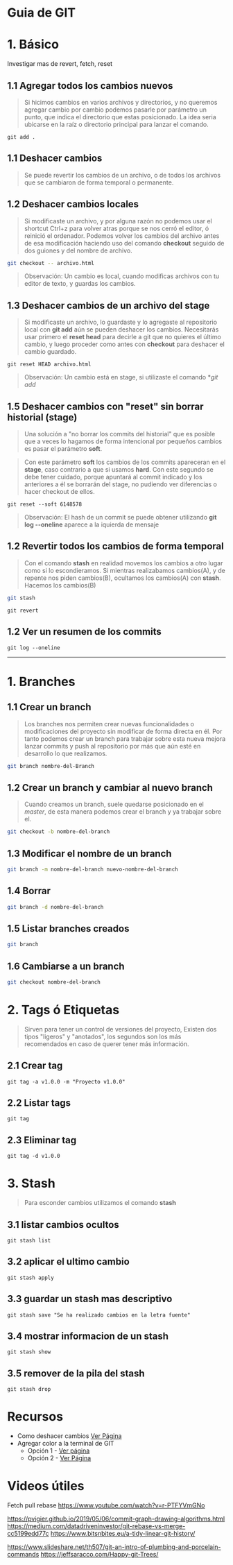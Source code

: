 # Guia de GIT

# 1. Básico

Investigar mas de
revert, fetch, reset

## 1.1 Agregar todos los cambios nuevos
> Si hicimos cambios en varios archivos y directorios, y no queremos agregar cambio por cambio
> podemos pasarle por parámetro un punto, que indica el directorio que estas posicionado.
> La idea seria ubicarse en la raíz o directorio principal para lanzar el comando.
```
git add . 
```
## 1.1 Deshacer cambios
>Se puede revertir los cambios de un archivo, o de todos los archivos que se cambiaron
>de forma temporal o permanente.

## 1.2 Deshacer cambios locales
>Si modificaste un archivo, y por alguna razón no podemos usar el shortcut Ctrl+z
>para volver atras porque se nos cerró el editor, ó reinició el ordenador.
>Podemos volver los cambios del archivo antes de esa modificación
>haciendo uso del comando **checkout** seguido de dos guiones y del nombre de archivo.
```bash
git checkout -- archivo.html
```
>Observación: Un cambio es local, cuando modificas archivos con tu editor de texto, y guardas los cambios.

## 1.3 Deshacer cambios de un archivo del stage
>Si modificaste un archivo, lo guardaste y lo agregaste al repositorio local con **git add**
>aún se pueden deshacer los cambios. Necesitarás usar primero el **reset head** para decirle
>a git que no quieres el último cambio, y luego proceder como antes con **checkout** para deshacer
>el cambio guardado.
```
git reset HEAD archivo.html
```
>Observación: Un cambio está en stage, si utilizaste el comando **git add*

## 1.5 Deshacer cambios con "reset" sin borrar historial (stage)
>Una solución a "no borrar los commits del historial" que es posible que a veces
>lo hagamos de forma intencional por pequeños cambios es pasar el parámetro **soft**.

>Con este parámetro **soft** los cambios de los commits apareceran en el **stage**,
>caso contrario a que si usamos **hard**. Con este segundo se debe tener cuidado,
>porque apuntará al commit indicado y los anteriores a él se borrarán del stage,
no pudiendo ver diferencias o hacer checkout de ellos.
```
git reset --soft 6148578
```
>Observación: El hash de un commit se puede obtener utilizando **git log --oneline** aparece
>a la iquierda de mensaje

## 1.2 Revertir todos los cambios de forma temporal
>Con el comando **stash** en realidad movemos los cambios a otro lugar como si lo escondieramos.
>Si mientras realizabamos cambios(A), y de repente nos piden cambios(B), ocultamos los cambios(A)
>con **stash**. Hacemos los cambios(B)
```bash
git stash
```

```
git revert
```

## 1.2 Ver un resumen de los commits
```
git log --oneline
```
- - - 

# 1. Branches

## 1.1 Crear un branch
> Los branches nos permiten crear nuevas funcionalidades o modificaciones del proyecto
> sin modificar de forma directa en él. Por tanto podemos crear un branch para trabajar
> sobre esta nueva mejora lanzar commits y push al repositorio por más que aún esté en
> desarrollo lo que realizamos.
```bash
git branch nombre-del-Branch
```

## 1.2 Crear un branch y cambiar al nuevo branch
> Cuando creamos un branch, suele quedarse posicionado en el *master*, de esta manera
> podemos crear el branch y ya trabajar sobre el.
```bash
git checkout -b nombre-del-branch
```

## 1.3 Modificar el nombre de un branch
```bash
git branch -m nombre-del-branch nuevo-nombre-del-branch
```


## 1.4 Borrar
```bash
git branch -d nombre-del-branch
```

## 1.5 Listar branches creados
> 
```bash
git branch
```

## 1.6 Cambiarse a un branch
>
```bash
git checkout nombre-del-branch
```

# 2. Tags ó Etiquetas
> Sirven para tener un control de versiones del proyecto,
> Existen dos tipos "ligeros" y "anotados", los segundos son los más recomendados
> en caso de querer tener más información.

## 2.1 Crear tag
```
git tag -a v1.0.0 -m "Proyecto v1.0.0"
```

## 2.2 Listar tags
```
git tag
```

## 2.3 Eliminar tag
```
git tag -d v1.0.0
```

# 3. Stash
> Para esconder cambios utilizamos el comando **stash**

## 3.1 listar cambios ocultos
```
git stash list
```

## 3.2 aplicar el ultimo cambio
```
git stash apply
```

## 3.3 guardar un stash mas descriptivo
```
git stash save "Se ha realizado cambios en la letra fuente"
```

## 3.4 mostrar informacion de un stash
```
git stash show
```

## 3.5 remover de la pila del stash
```
git stash drop
```

# Recursos
- Como deshacer cambios [Ver Página](https://dev.to/neshaz/when-to-use-git-reset-git-revert--git-checkout-18je)
- Agregar color a la terminal de GIT
    - Opción 1 - [Ver página](https://nathanhoad.net/how-to-colours-in-git/)
    - Opción 2 - [Ver Página](https://www.leaseweb.com/labs/2013/08/git-tip-beautiful-colored-and-readable-output/)

# Videos útiles
Fetch pull rebase
https://www.youtube.com/watch?v=r-PTFYVmGNo

https://pvigier.github.io/2019/05/06/commit-graph-drawing-algorithms.html
https://medium.com/datadriveninvestor/git-rebase-vs-merge-cc5199edd77c
https://www.bitsnbites.eu/a-tidy-linear-git-history/

https://www.slideshare.net/th507/git-an-intro-of-plumbing-and-porcelain-commands
https://jeffsaracco.com/Happy-git-Trees/